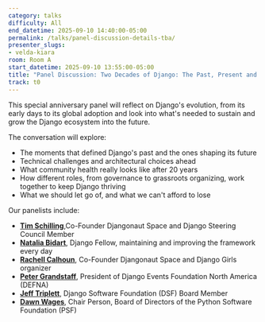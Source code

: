 ```yaml
---
category: talks
difficulty: All
end_datetime: 2025-09-10 14:40:00-05:00
permalink: /talks/panel-discussion-details-tba/
presenter_slugs:
- velda-kiara
room: Room A
start_datetime: 2025-09-10 13:55:00-05:00
title: "Panel Discussion: Two Decades of Django: The Past, Present and Future"
track: t0
---
```

This special anniversary panel will reflect on Django's evolution, from its early days to its global adoption and look into what's needed to sustain and grow the Django ecosystem into the future.

The conversation will explore:

- The moments that defined Django's past and the ones shaping its future
- Technical challenges and architectural choices ahead
- What community health really looks like after 20 years
- How different roles, from governance to grassroots organizing, work together to keep Django thriving
- What we should let go of, and what we can't afford to lose

Our panelists include:
- **[Tim Schilling](https://www.linkedin.com/in/tim-schilling-5b365a15/)**,Co-Founder Djangonaut Space and Django Steering Council Member
- **[Natalia Bidart](https://www.linkedin.com/in/nessita/)**, Django Fellow, maintaining and improving the framework every day
- **[Rachell Calhoun](https://www.linkedin.com/in/rachell-calhoun-0793525a/)**, Co-Founder Djangonaut Space and Django Girls organizer
- **[Peter Grandstaff](https://www.linkedin.com/in/petergrandstaff/)**, President of Django Events Foundation North America (DEFNA)
- **[Jeff Triplett](https://www.linkedin.com/in/jefftriplett/)**, Django Software Foundation (DSF) Board Member
- **[Dawn Wages](https://www.linkedin.com/in/dawnwages/)**, Chair Person, Board of Directors of the Python Software Foundation (PSF)
